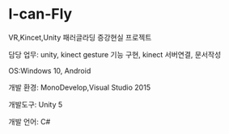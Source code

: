# I-can-Fly
VR,Kincet,Unity 패러글라딩 증강현실 프로젝트


담당 업무: unity, kinect gesture 기능 구현, kinect 서버연결, 문서작성

OS:Windows 10, Android

개발 환경: MonoDevelop,Visual Studio 2015

개발도구: Unity 5

개발 언어: C# 
